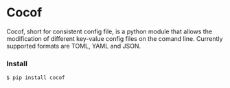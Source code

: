 # Cocof
Cocof, short for consistent config file, is a python module that allows the
modification of different key-value config files on the comand line.
Currently supported formats are TOML, YAML and JSON.

### Install
```bash
$ pip install cocof
```
